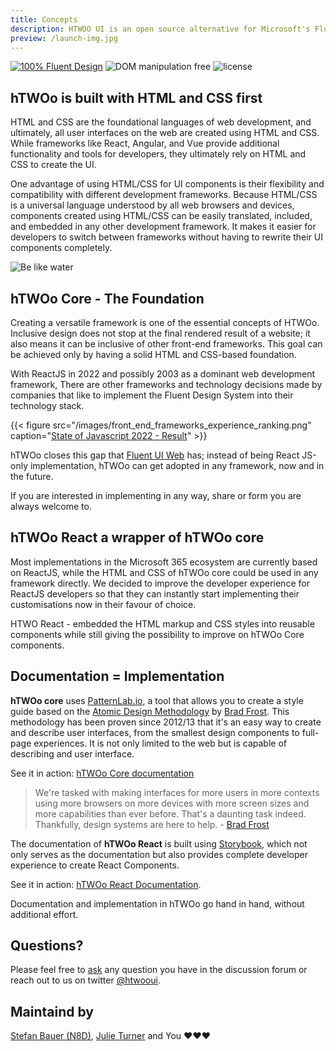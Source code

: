 ```yaml
---
title: Concepts
description: HTWOO UI is an open source alternative for Microsoft's Fluent UI Web Design system. Despite being ReactJS exclusive this project offers a style guide based on HTML and CSS to create implementations for other frameworks as well.
preview: /launch-img.jpg
---
```


[![100% Fluent Design](https://img.shields.io/badge/Fluent-blue)](https://www.youtube.com/watch?v=cJMwBwFj5nQ) ![DOM manipulation free](https://img.shields.io/badge/100%25-DOM%20manipulation%20free-orange) ![license](https://img.shields.io/github/license/n8design/liquid)

## hTWOo is built with HTML and CSS first

HTML and CSS are the foundational languages of web development, and ultimately, all user interfaces on the web are created using HTML and CSS. While frameworks like React, Angular, and Vue provide additional functionality and tools for developers, they ultimately rely on HTML and CSS to create the UI.

One advantage of using HTML/CSS for UI components is their flexibility and compatibility with different development frameworks. Because HTML/CSS is a universal language understood by all web browsers and devices, components created using HTML/CSS can be easily translated, included, and embedded in any other development framework. It makes it easier for developers to switch between frameworks without having to rewrite their UI components completely.


![Be like water][logo]

## hTWOo Core - The Foundation

Creating a versatile framework is one of the essential concepts of HTWOo. Inclusive design does not stop at the final rendered result of a website; it also means it can be inclusive of other front-end frameworks. This goal can be achieved only by having a solid HTML and CSS-based foundation.

With ReactJS in 2022 and possibly 2003 as a dominant web development framework, There are other frameworks and technology decisions made by companies that like to implement the Fluent Design System into their technology stack.

{{< figure src="/images/front_end_frameworks_experience_ranking.png" caption="[State of Javascript 2022 - Result](https://2022.stateofjs.com/en-US/libraries/front-end-frameworks/#front_end_frameworks_experience_linechart)" >}}


hTWOo closes this gap that [Fluent UI Web](https://developer.microsoft.com/en-us/fluentui#/) has; instead of being React JS-only implementation, hTWOo can get adopted in any framework, now and in the future.

If you are interested in implementing in any way, share or form you are always welcome to.

## hTWOo React a wrapper of hTWOo core

Most implementations in the Microsoft 365 ecosystem are currently based on ReactJS, while the HTML and CSS of hTWOo core could be used in any framework directly. We decided to improve the developer experience for ReactJS developers so that they can instantly start implementing their customisations now in their favour of choice.

HTWO React - embedded the HTML markup and CSS styles into reusable components while still giving the possibility to improve on hTWOo Core components.

## Documentation = Implementation

**hTWOo core** uses [PatternLab.io](https://patternlab.io), a tool that allows you to create a style guide based on the [Atomic Design Methodology](https://atomicdesign.bradfrost.com/chapter-2/) by [Brad Frost](https://bradfrost.com). This methodology has been proven since 2012/13 that it's an easy way to create and describe user interfaces, from the smallest design components to full-page experiences. It is not only limited to the web but is capable of describing and user interface.

See it in action: [hTWOo Core documentation](https://lab.n8d.studio/htwoo/htwoo-core)

> We're tasked with making interfaces for more users in more contexts using more browsers on more devices with more screen sizes and more capabilities than ever before. That's a daunting task indeed. Thankfully, design systems are here to help. - [Brad Frost](https://atomicdesign.bradfrost.com/)

The documentation of **hTWOo React** is built using [Storybook](https://storybook.js.org), which not only serves as the documentation but also provides complete developer experience to create React Components.

See it in action: [hTWOo React Documentation](https://lab.n8d.studio/htwoo/htwoo-react/).

Documentation and implementation in hTWOo go hand in hand, without additional effort.

## Questions?

Please feel free to [ask](https://github.com/n8design/htwoo/discussions) any question you have in the discussion forum or reach out to us on twitter [@htwooui](https://twitter.com/hTWOoUI).

## Maintaind by 

[Stefan Bauer (N8D)](https://github.com/StfBauer), [Julie Turner](https://github.com/juliemturner) and You ❤️❤️❤️



[frameworks]: /images/front_end_frameworks_experience_ranking.png "Frameworks over time"
[logo]: /images/header-img.jpg "Be like water and adopt fast"